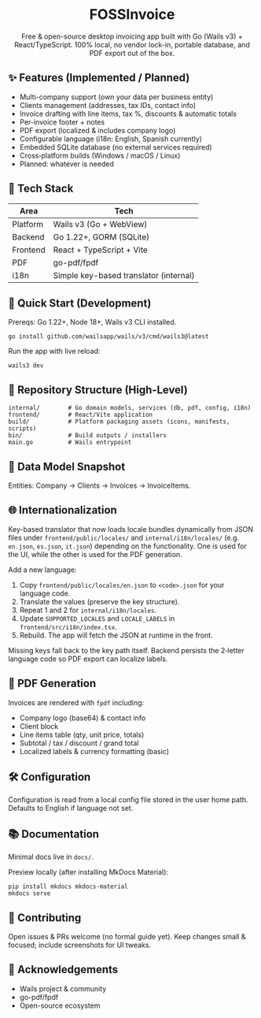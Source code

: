 <div align="center">

# FOSSInvoice

Free & open-source desktop invoicing app built with Go (Wails v3) + React/TypeScript. 100% local, no vendor lock-in, portable database, and PDF export out of the box.

</div>

## ✨ Features (Implemented / Planned)

- Multi-company support (own your data per business entity)
- Clients management (addresses, tax IDs, contact info)
- Invoice drafting with line items, tax %, discounts & automatic totals
- Per-invoice footer + notes
- PDF export (localized & includes company logo)
- Configurable language (i18n: English, Spanish currently)
- Embedded SQLite database (no external services required)
- Cross‑platform builds (Windows / macOS / Linux)
- Planned: whatever is needed

## 🧱 Tech Stack

| Area | Tech |
|------|------|
| Platform | Wails v3 (Go + WebView) |
| Backend | Go 1.22+, GORM (SQLite) |
| Frontend | React + TypeScript + Vite |
| PDF | go-pdf/fpdf | 
| i18n | Simple key-based translator (internal) |

## 🚀 Quick Start (Development)

Prereqs: Go 1.22+, Node 18+, Wails v3 CLI installed.

```
go install github.com/wailsapp/wails/v3/cmd/wails3@latest
```

Run the app with live reload:

```
wails3 dev
```

## 📂 Repository Structure (High-Level)

```
internal/        # Go domain models, services (db, pdf, config, i18n)
frontend/        # React/Vite application
build/           # Platform packaging assets (icons, manifests, scripts)
bin/             # Build outputs / installers
main.go          # Wails entrypoint
```

## 🧾 Data Model Snapshot

Entities: Company → Clients → Invoices → InvoiceItems. 

## 🌐 Internationalization

Key-based translator that now loads locale bundles dynamically from JSON files under `frontend/public/locales/` and `internal/i18n/locales/` (e.g. `en.json`, `es.json`, `it.json`) depending on the functionality. One is used for the UI, while the other is used for the PDF generation.

Add a new language:
1. Copy `frontend/public/locales/en.json` to `<code>.json` for your language code.
2. Translate the values (preserve the key structure).
3. Repeat 1 and 2 for `internal/i18n/locales`.
4. Update `SUPPORTED_LOCALES` and `LOCALE_LABELS` in `frontend/src/i18n/index.tsx`.
5. Rebuild. The app will fetch the JSON at runtime in the front.

Missing keys fall back to the key path itself. Backend persists the 2‑letter language code so PDF export can localize labels.

## 📄 PDF Generation

Invoices are rendered with `fpdf` including:
- Company logo (base64) & contact info
- Client block
- Line items table (qty, unit price, totals)
- Subtotal / tax / discount / grand total
- Localized labels & currency formatting (basic)

## 🛠 Configuration

Configuration is read from a local config file stored in the user home path. Defaults to English if language not set.

## 📚 Documentation

Minimal docs live in `docs/`.

Preview locally (after installing MkDocs Material):

```
pip install mkdocs mkdocs-material
mkdocs serve
```

## 🤝 Contributing

Open issues & PRs welcome (no formal guide yet). Keep changes small & focused; include screenshots for UI tweaks.

## 🙏 Acknowledgements

- Wails project & community
- go-pdf/fpdf
- Open-source ecosystem
